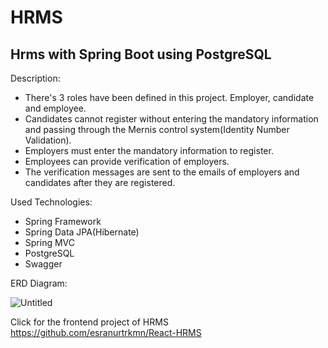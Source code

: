 # HRMS
## Hrms with Spring Boot using PostgreSQL

Description:
 
- There's 3 roles have been defined in this project. Employer, candidate and employee. 
- Candidates cannot register without entering the mandatory information and passing through the Mernis control system(Identity Number Validation).
- Employers must enter the mandatory information to register. 
- Employees can provide verification of employers.
- The verification messages are sent to the emails of employers and candidates after they are registered. 


Used Technologies:

- Spring Framework
- Spring Data JPA(Hibernate)
- Spring MVC
- PostgreSQL
- Swagger



ERD Diagram:

![Untitled](https://user-images.githubusercontent.com/34512770/127550807-f58fe67a-8ea0-4534-9386-4e18b43be828.png)


Click for the frontend project of HRMS https://github.com/esranurtrkmn/React-HRMS







